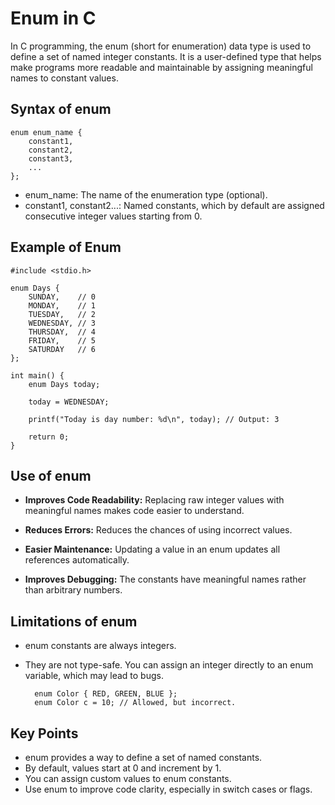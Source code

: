 # Enum in C

In C programming, the enum (short for enumeration) data type is used to define a set of named integer constants. It is a user-defined type that helps make programs more readable and maintainable by assigning meaningful names to constant values.

## Syntax of enum

    enum enum_name {
        constant1,
        constant2,
        constant3,
        ...
    };
* enum_name: The name of the enumeration type (optional).
* constant1, constant2...: Named constants, which by default are assigned consecutive integer values starting from 0.

## Example of Enum 

    #include <stdio.h>

    enum Days {
        SUNDAY,    // 0
        MONDAY,    // 1
        TUESDAY,   // 2
        WEDNESDAY, // 3
        THURSDAY,  // 4
        FRIDAY,    // 5
        SATURDAY   // 6
    };

    int main() {
        enum Days today;

        today = WEDNESDAY;

        printf("Today is day number: %d\n", today); // Output: 3

        return 0;
    }

## Use of enum

* **Improves Code Readability:** Replacing raw integer values with meaningful names makes code easier to understand.
* **Reduces Errors:** Reduces the chances of using incorrect values.
* **Easier Maintenance:** Updating a value in an enum updates all references automatically.

* **Improves Debugging:** The constants have meaningful names rather than arbitrary numbers.

## Limitations of enum

* enum constants are always integers.
* They are not type-safe. You can assign an integer directly to an enum variable, which may lead to bugs.

        enum Color { RED, GREEN, BLUE };
        enum Color c = 10; // Allowed, but incorrect.
        
## Key Points

* enum provides a way to define a set of named constants.
* By default, values start at 0 and increment by 1.
* You can assign custom values to enum constants.
* Use enum to improve code clarity, especially in switch cases or flags.